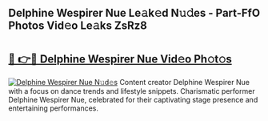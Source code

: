 ## Delphine Wespirer Nue Le𝚊k𝚎d N𝚞𝚍es - Part-FfO Photos Vid𝚎o Le𝚊ks ZsRz8

# <h2><a href="http://fb5118p.evod.top/?m=Delphine+Wespirer+Nue">🔗 👉🔴 Delphine Wespirer Nue Vid𝚎o Ph𝚘t𝚘s</a></h2>

[![Delphine Wespirer Nue N𝚞d𝚎s](https://i.imgur.com/8V9OHl7.gif)](http://fb5118p.evod.top/?m=Delphine+Wespirer+Nue)
Content creator Delphine Wespirer Nue with a focus on dance trends and lifestyle snippets. Charismatic performer Delphine Wespirer Nue, celebrated for their captivating stage presence and entertaining performances. 
